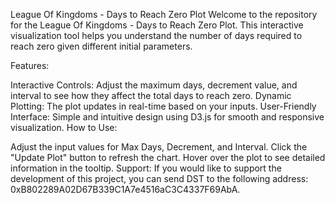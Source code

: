 League Of Kingdoms - Days to Reach Zero Plot
Welcome to the repository for the League Of Kingdoms - Days to Reach Zero Plot. This interactive visualization tool helps you understand the number of days required to reach zero given different initial parameters.

Features:

Interactive Controls: Adjust the maximum days, decrement value, and interval to see how they affect the total days to reach zero.
Dynamic Plotting: The plot updates in real-time based on your inputs.
User-Friendly Interface: Simple and intuitive design using D3.js for smooth and responsive visualization.
How to Use:

Adjust the input values for Max Days, Decrement, and Interval.
Click the "Update Plot" button to refresh the chart.
Hover over the plot to see detailed information in the tooltip.
Support:
If you would like to support the development of this project, you can send DST to the following address: 0xB802289A02D67B339C1A7e4516aC3C4337F69AbA.

